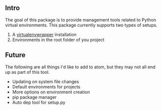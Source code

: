 ## Intro

The goal of this package is to provide management tools related to Python
virtual environments. This package currently supports two types of setups.

1. A [virtualenvwrapper](https://pypi.python.org/pypi/virtualenvwrapper) installation
2. Environments in the root folder of you project

## Future

The following are all things I'd like to add to atom, but they may not all end
up as part of this tool.

* Updating on system file changes
* Default environments for projects
* More options on environment creation
* pip package manager
* Auto dep tool for setup.py
